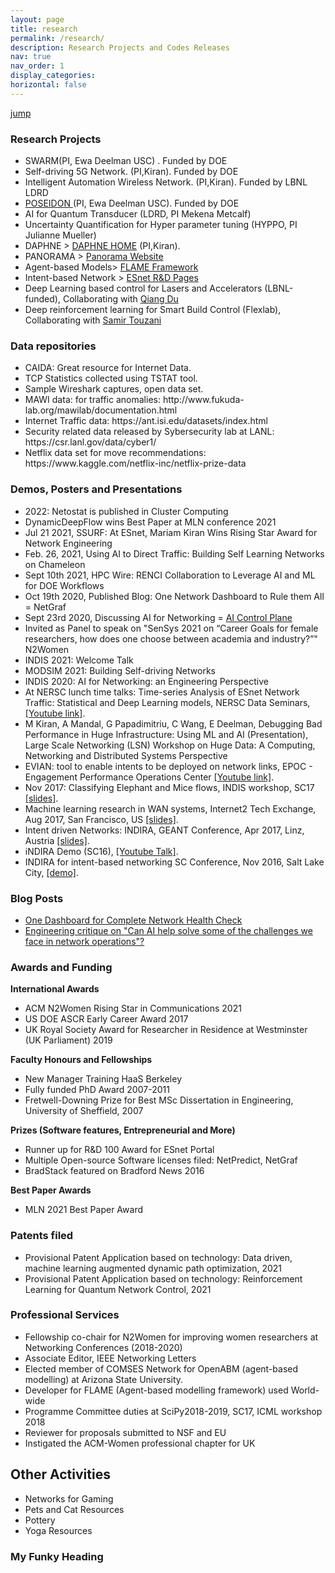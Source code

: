 ```yaml
---
layout: page
title: research
permalink: /research/
description: Research Projects and Codes Releases
nav: true
nav_order: 1
display_categories: 
horizontal: false
---
```


<!--temp.html
[My page](/temp.html)
-->



[jump](#my-funky-heading)

<h3>Research Projects</h3>
  <ul>
    <li>SWARM(PI, Ewa Deelman USC) . Funded by DOE</li>
 <li>Self-driving 5G Network. (PI,Kiran). Funded by DOE</li>
<li>Intelligent Automation Wireless Network. (PI,Kiran). Funded by LBNL LDRD
</li>
<li>   <a href="https://sites.google.com/view/poseidon-workflows/home"> POSEIDON </a>(PI, Ewa Deelman USC). Funded by DOE</li>


   <li>   AI for Quantum Transducer (LDRD, PI Mekena Metcalf) </li>

  <li>    Uncertainty Quantification for Hyper parameter tuning (HYPPO, PI Julianne Mueller)</li>
  <li>DAPHNE <u></u>> <a href="https://sites.google.com/lbl.gov/daphne/">DAPHNE HOME</a> (PI,Kiran).</li>
                <li> PANORAMA <u></u>> <a href="https://panorama360.github.io/">Panorama Website</a>
                </li>
                <li>Agent-based Models<u></u>> <a href="https://flame.ac.uk/">FLAME Framework</a>
                </li>
                <li> Intent-based Network <u></u>> <a href="http://es.net/network-r-and-d/">ESnet R&D Pages</a></li>
                   <li>Deep Learning based control for Lasers and Accelerators (LBNL-funded), Collaborating with <a href="https://als.lbl.gov/people/qiang-du/">Qiang Du</a></li>
                  <li>Deep reinforcement learning for Smart Build Control (Flexlab), Collaborating with <a href="https://eta.lbl.gov/people/samir-touzani">Samir Touzani</a></li>
                </ul>

<h3>Data repositories</h3>
<ul>
  <li>  CAIDA: Great resource for Internet Data.</li>
  <li>  TCP Statistics collected using TSTAT tool. </li>
   <li> Sample Wireshark captures, open data set.</li>
<li>MAWI data: for traffic anomalies: http://www.fukuda-lab.org/mawilab/documentation.html</li>
<li>Internet Traffic data: https://ant.isi.edu/datasets/index.html</li>
<li>Security related data released by Sybersecurity lab at LANL: https://csr.lanl.gov/data/cyber1/</li>
<li>Netflix data set for move recommendations: https://www.kaggle.com/netflix-inc/netflix-prize-data</li>
</ul>

<h3>Demos, Posters and Presentations</h3>
 <ul>
   <li>2022: Netostat is published in Cluster Computing</li>
   <li>DynamicDeepFlow wins Best Paper at MLN conference 2021</li>
   <li>Jul 21 2021, SSURF: At ESnet, Mariam Kiran Wins Rising Star Award for Network Engineering</li>
   <li>Feb. 26, 2021, Using AI to Direct Traffic: Building Self Learning Networks on Chameleon</li>
   <li>Sept 10th 2021, HPC Wire: RENCI Collaboration to Leverage AI and ML for DOE Workflows </li>
   <li>Oct 19th 2020, Published Blog: One Network Dashboard to Rule them All = NetGraf</li>
   <li>Sept 23rd 2020, Discussing AI for Networking = <a href="https://aicontrolplane.blogspot.com/2020/09/engineering-critique-on-can-ai-help.html">AI Control Plane</a></li>
    <li>Invited as Panel to speak on "SenSys 2021 on “Career Goals for female researchers, how does one choose between academia and industry?”" N2Women</li>
              <li>INDIS 2021: Welcome Talk</li>
            <li>MODSIM 2021: Building Self-driving Networks</li>
            <li>INDIS 2020: AI for Networking: an Engineering Perspective</li>
              <li>At NERSC lunch time talks: Time-series Analysis of ESnet Network Traffic: Statistical and Deep Learning models, NERSC Data Seminars,
                  <span style="color:green;"><a href="https://www.youtube.com/embed/CJp_oXcgerU">[Youtube link]</a></span>. </li>
              <li>M Kiran, A Mandal, G Papadimitriu, C Wang, E Deelman, Debugging Bad Performance in Huge 
                Infrastructure: Using ML and AI (Presentation), Large Scale Networking (LSN) Workshop on Huge Data: A Computing, Networking and Distributed Systems Perspective</li>
                <li>EVIAN: tool to enable intents to be deployed on network links, EPOC - Engagement Performance Operations Center 
                    <span style="color:green;"><a href="https://www.youtube.com/watch?v=GdJnN2gOFD4">[Youtube link]</a></span>.
                  <!--<a href="https://www.youtube.com/watch?v=GdJnN2gOFD4"> [Talk]</a></li>
                <iframe width="320" height="215"
                src="https://www.youtube.com/embed/GdJnN2gOFD4">
                </iframe> --></li>
            <li>Nov 2017: Classifying Elephant and Mice flows, INDIS workshop, SC17 <span style="color:green;"><a href="/mariamkiran.github.io/SC17-talk_indis_flows.pptx"> [slides]</a></span>.</li>
            <li> Machine learning research in WAN systems, Internet2 Tech Exchange, Aug 2017, San Francisco, US <span style="color:green;"><a href="/mariamkiran.github.io/MLreviewnetworks-techexv3.pptx"> [slides]</a></span>.</li>
           <li> Intent driven Networks: INDIRA, GEANT Conference, Apr 2017, Linz, Austria <span style="color:green;"><a href="/mariamkiran.github.io/indira_tnc_talk_kiran_finalv3.pptx">[slides]</a></span>.</li>
           <li> iNDIRA Demo (SC16), <span style="color:green;"><a href="https://www.youtube.com/watch?v=qrN7VVmtxPs&feature=youtu.be"> [Youtube Talk]</a></span>.</li>
           <!--<iframe width="320" height="215"
                src="https://www.youtube.com/embed/qrN7VVmtxPs">
                </iframe></li>--> 
           <li> INDIRA for intent-based networking SC Conference, Nov 2016, Salt Lake City, <span style="color:green;"><a href="http://es.net/network-r-and-d/intent/">[demo]</a></span>.</li>
          </ul>

<h3>Blog Posts</h3>
<ul><li>
<a href="https://aicontrolplane.blogspot.com/2020/10/one-dashboard-for-complete-network.html">
 One Dashboard for Complete Network Health Check</a> </li>
 <li>
<a href="https://aicontrolplane.blogspot.com/2020/09/engineering-critique-on-can-ai-help.html">Engineering critique on "Can AI help solve some of the challenges we face in network operations"?</a> 
       </li>
   </ul>
   
<h3>Awards and Funding</h3>
 <b>International Awards</b>
    <ul>
 <li>ACM N2Women Rising Star in Communications 2021 </li>
<li> US DOE ASCR Early Career Award 2017 </li>
   <li> UK Royal Society Award for Researcher in Residence at Westminster (UK Parliament) 2019</li>
</ul>

<b>Faculty Honours and Fellowships</b>
<ul>
<li>New Manager Training HaaS Berkeley</li>         
  <li> Fully funded PhD Award 2007-2011 </li>
   <li> Fretwell-Downing Prize for Best MSc Dissertation in Engineering, University of Sheffield, 2007 </li>
</ul>
 
  <b>Prizes (Software features, Entrepreneurial and More)</b>
  <ul>
    <li>Runner up for R&D 100 Award for ESnet Portal </li>
   <li> Multiple Open-source Software licenses filed: NetPredict, NetGraf </li>
<li>BradStack featured on Bradford News 2016</li>
</ul>
<b>Best Paper Awards</b>
<ul>
    <li>MLN 2021 Best Paper Award</li>
</ul>
<h3>Patents filed</h3>
<ul>
   <li>Provisional Patent Application based on technology: Data driven, machine learning augmented dynamic path optimization, 2021 </li>
   <li>Provisional Patent Application based on technology: Reinforcement Learning for Quantum Network Control, 2021
                        </li>
                    </ul>
                    
<h3>Professional Services</h3>
 <ul >                        <li>
                            Fellowship co-chair for N2Women for improving women researchers at Networking Conferences (2018-2020) </li>
<li>Associate Editor, IEEE Networking Letters </li>
<li> Elected member of COMSES Network for OpenABM (agent-based modelling) at
Arizona State University. </li>
<li> Developer for FLAME (Agent-based modelling framework) used World-wide </li>
<li> Programme Committee duties at SciPy2018-2019, SC17, ICML workshop 2018 </li>
<li> Reviewer for proposals submitted to NSF and EU </li>
<li> Instigated the ACM-Women professional chapter for UK
                        </li>
                    </ul>

<h2>Other Activities</h2>
<ul>
  <li>Networks for Gaming</li>
  <li>Pets and Cat Resources</li>
  <li>Pottery</li>
  <li>Yoga Resources</li>
</ul>

<h3 id="my-funky-heading">My Funky Heading</h3>
